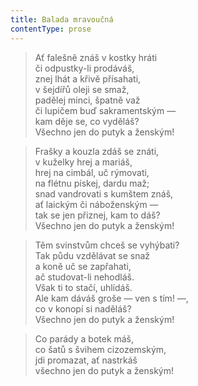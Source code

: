 ```yaml
---
title: Balada mravoučná
contentType: prose
---
```


> Ať falešně znáš v kostky hráti  
> či odpustky-li prodáváš,  
> znej lhát a křivě přísahati,  
> v šejdířů oleji se smaž,  
> padělej minci, špatně važ  
> či lupičem buď sakramentským —  
> kam děje se, co vyděláš?  
> Všechno jen do putyk a ženským!

> Frašky a kouzla zdáš se znáti,  
> v kuželky hrej a mariáš,  
> hrej na cimbál, uč rýmovati,  
> na flétnu pískej, dardu maž;  
> snad vandrovati s kumštem znáš,  
> ať laickým či náboženským —  
> tak se jen přiznej, kam to dáš?  
> Všechno jen do putyk a ženským!

> Těm svinstvům chceš se vyhýbati?  
> Tak půdu vzdělávat se snaž  
> a koně uč se zapřahati,  
> ač studovat-li nehodláš.  
> Však ti to stačí, uhlídáš.  
> Ale kam dáváš groše — ven s tím! —,  
> co v konopí si naděláš?  
> Všechno jen do putyk a ženským!

> Co parády a botek máš,  
> co šatů s švihem cizozemským,  
> jdi promazat, ať nastrkáš  
> všechno jen do putyk a ženským!
